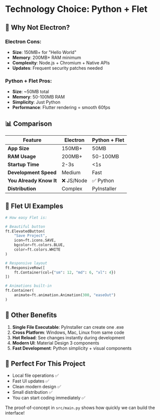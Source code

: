 # Technology Choice: Python + Flet

## 🤔 Why Not Electron?

### **Electron Cons:**
- **Size**: 150MB+ for "Hello World"
- **Memory**: 200MB+ RAM minimum
- **Complexity**: Node.js + Chromium + Native APIs
- **Updates**: Frequent security patches needed

### **Python + Flet Pros:**
- **Size**: ~50MB total
- **Memory**: 50-100MB RAM
- **Simplicity**: Just Python
- **Performance**: Flutter rendering = smooth 60fps

## 📊 Comparison

| Feature | Electron | Python + Flet |
|---------|----------|---------------|
| **App Size** | 150MB+ | 50MB |
| **RAM Usage** | 200MB+ | 50-100MB |
| **Startup Time** | 2-3s | <1s |
| **Development Speed** | Medium | Fast |
| **You Already Know It** | ❌ JS/Node | ✅ Python |
| **Distribution** | Complex | PyInstaller |

## 🎨 Flet UI Examples

```python
# How easy Flet is:

# Beautiful button
ft.ElevatedButton(
    "Save Project",
    icon=ft.icons.SAVE,
    bgcolor=ft.colors.BLUE,
    color=ft.colors.WHITE
)

# Responsive layout
ft.ResponsiveRow([
    ft.Container(col={"sm": 12, "md": 6, "xl": 4})
])

# Animations built-in
ft.Container(
    animate=ft.animation.Animation(300, "easeOut")
)
```

## 🚀 Other Benefits

1. **Single File Executable**: PyInstaller can create one .exe
2. **Cross Platform**: Windows, Mac, Linux from same code
3. **Hot Reload**: See changes instantly during development
4. **Modern UI**: Material Design 3 components
5. **Fast Development**: Python simplicity + visual components

## 🎯 Perfect For This Project

- Local file operations ✅
- Fast UI updates ✅
- Clean modern design ✅
- Small distribution ✅
- You can start coding immediately ✅

The proof-of-concept in `src/main.py` shows how quickly we can build the interface!